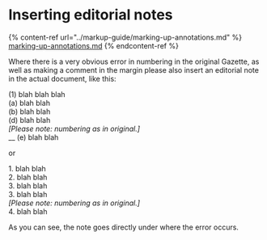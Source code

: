 # Inserting editorial notes

{% content-ref url="../markup-guide/marking-up-annotations.md" %}
[marking-up-annotations.md](../markup-guide/marking-up-annotations.md)
{% endcontent-ref %}

Where there is a very obvious error in numbering in the original Gazette, as well as making a comment in the margin please also insert an editorial note in the actual document, like this:

(1) blah blah blah\
&#x20;    (a) blah blah\
&#x20;    (b) blah blah\
&#x20;    (d) blah blah\
&#x20;    _\[Please note: numbering as in original.]_\
&#x20;    __     (e) blah blah

or

1\. blah blah\
2\. blah blah\
3\. blah blah\
3\. blah blah\
_\[Please note: numbering as in original.]_\
4\. blah blah

As you can see,  the note goes directly under where the error occurs.

